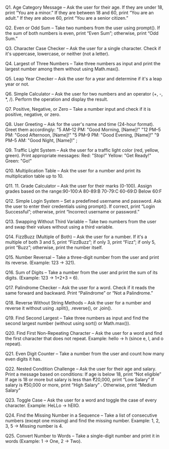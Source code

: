 Q1. Age Category Message – Ask the user for their age. If they are
    under 18, print “You are a minor.” If they are between 18 and 60,
    print “You are an adult.” If they are above 60, print “You are a
    senior citizen.”

Q2. Even or Odd Sum – Take two numbers from the user using
    prompt(). If the sum of both numbers is even, print “Even Sum”;
    otherwise, print “Odd Sum.”

Q3. Character Case Checker – Ask the user for a single character.
    Check if it's uppercase, lowercase, or neither (not a letter).

Q4. Largest of Three Numbers – Take three numbers as input and
    print the largest number among them without using
    Math.max().

Q5. Leap Year Checker – Ask the user for a year and determine if
    it's a leap year or not.

Q6. Simple Calculator – Ask the user for two numbers and an
    operator (+, -, *, /). Perform the operation and display the result.

Q7. Positive, Negative, or Zero – Take a number input and check if it
    is positive, negative, or zero.

Q8. User Greeting – Ask for the user's name and time (24-hour
    format). Greet them accordingly:
    "5 AM–12 PM: "Good Morning, [Name]!"
    "12 PM–5 PM: "Good Afternoon, [Name]!"
    "5 PM–9 PM: "Good Evening, [Name]!"
    "9 PM–5 AM: "Good Night, [Name]!"
    ;

Q9. Traffic Light System – Ask the user for a traffic light color (red,
    yellow, green). Print appropriate messages:
    Red: "Stop!"
    Yellow: "Get Ready!"
    Green: "Go!"

Q10. Multiplication Table – Ask the user for a number and print its
     multiplication table up to 10.

Q11. 11. Grade Calculator – Ask the user for their marks (0-100).
         Assign grades based on the range:90-100:A
                                          80-89:B
                                          70-79:C
                                          60-69:D
                                          Below 60:F

Q12. Simple Login System – Set a predefined username and
     password. Ask the user to enter their credentials using
     prompt(). If correct, print “Login Successful”; otherwise, print
     “Incorrect username or password.”

Q13. Swapping Without Third Variable – Take two numbers from the
     user and swap their values without using a third variable.

Q14. FizzBuzz (Multiple of Both) – Ask the user for a number. If it's a
     multiple of both 3 and 5, print “FizzBuzz”; if only 3, print “Fizz”; if
     only 5, print “Buzz”; otherwise, print the number itself.

Q15. Number Reversal – Take a three-digit number from the user
     and print its reverse. (Example: 123 → 321).

Q16. Sum of Digits – Take a number from the user and print the sum
     of its digits. (Example: 123 → 1+2+3 = 6).

Q17. Palindrome Checker – Ask the user for a word. Check if it
     reads the same forward and backward. Print “Palindrome” or
     “Not a Palindrome.”

Q18. Reverse Without String Methods – Ask the user for a number
     and reverse it without using .split(), .reverse(), or .join().

Q19. Find Second Largest – Take three numbers as input and find
     the second largest number (without using sort() or Math.max()).

Q20. Find First Non-Repeating Character – Ask the user for a word
     and find the first character that does not repeat. Example: hello
     → h (since e, l, and o repeat).

Q21. Even Digit Counter – Take a number from the user and count
     how many even digits it has.

Q22. Nested Condition Challenge – Ask the user for their age and
     salary. Print a message based on conditions:
     If age is below 18, print “Not eligible”
     If age is 18 or more but salary is less than ₹20,000, print “Low
     Salary”
     If salary is ₹50,000 or more, print “High Salary”
     . Otherwise, print “Medium Salary”

Q23. Toggle Case – Ask the user for a word and toggle the case of
     every character. Example: HeLLo → hEllO.

Q24. Find the Missing Number in a Sequence – Take a list of
     consecutive numbers (except one missing) and find the
     missing number. Example: 1, 2, 3, 5 → Missing number is 4.

Q25. Convert Number to Words – Take a single-digit number and
     print it in words (Example: 1 → One, 2 → Two).
